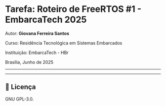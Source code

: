 
# Tarefa: Roteiro de FreeRTOS #1 - EmbarcaTech 2025

Autor: **Giovana Ferreira Santos**

Curso: Residência Tecnológica em Sistemas Embarcados

Instituição: EmbarcaTech - HBr

Brasília, Junho de 2025

---

<!-- INSIRA O CONTEÚDO DO SEU README AQUI! -->

---

## 📜 Licença
GNU GPL-3.0.
